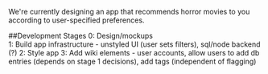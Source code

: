 We're currently designing an app that recommends horror movies to you according to user-specified preferences.  
  
##Development Stages 
0: Design/mockups  
1: Build app infrastructure - unstyled UI (user sets filters), sql/node backend (?)
2: Style app
3: Add wiki elements - user accounts, allow users to add db entries (depends on stage 1 decisions), add tags (independent of flagging)
